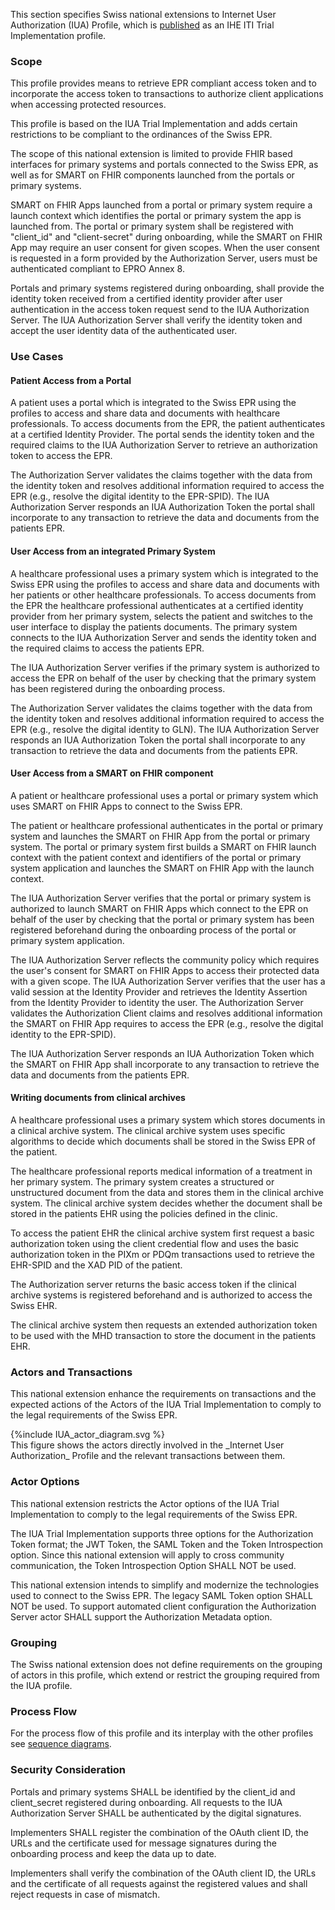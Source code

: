 This section specifies Swiss national extensions to Internet User Authorization (IUA) Profile, which
is [published](https://profiles.ihe.net/ITI/IUA/index.html) as an IHE ITI Trial Implementation profile.

### Scope

This profile provides means to retrieve EPR compliant access token and to incorporate the access token to transactions
to authorize client applications when accessing protected resources.

This profile is based on the IUA Trial Implementation and adds certain restrictions to be compliant to the ordinances of
the Swiss EPR.

The scope of this national extension is limited to provide FHIR based interfaces for primary systems and portals
connected to the Swiss EPR, as well as for SMART on FHIR components launched from the portals or primary systems.

SMART on FHIR Apps launched from a portal or primary system require a launch context which identifies the portal or 
primary system the app is launched from. The portal or primary system shall be registered with "client_id" and 
"client-secret" during onboarding, while the SMART on FHIR App may require an user consent for given scopes. When the 
user consent is requested in a form provided by the Authorization Server, users must be authenticated compliant to 
EPRO Annex 8.

Portals and primary systems registered during onboarding, shall provide the identity token received from a certified 
identity provider after user authentication in the access token request send to the IUA Authorization Server. 
The IUA Authorization Server shall verify the identity token and accept the user identity data of the authenticated 
user.  

### Use Cases

#### Patient Access from a Portal

A patient uses a portal which is integrated to the Swiss EPR using the profiles to access and share data and documents
with healthcare professionals. To access documents from the EPR, the patient authenticates at a certified Identity
Provider. The portal sends the identity token and the required claims to the IUA Authorization Server 
to retrieve an authorization token to access the EPR.

The Authorization Server validates the claims together with the data from the identity token and resolves additional 
information required to access the EPR (e.g., resolve the digital identity to the EPR-SPID). The IUA Authorization Server 
responds an IUA Authorization Token the portal shall incorporate to any transaction to retrieve the data and documents 
from the patients EPR.

#### User Access from an integrated Primary System

A healthcare professional uses a primary system which is integrated to the Swiss EPR using the profiles to access and
share data and documents with her patients or other healthcare professionals. To access documents from the EPR the
healthcare professional authenticates at a certified identity provider from her primary system, selects the patient 
and switches to the user interface to display the patients documents. The primary system connects to the IUA Authorization 
Server and sends the identity token and the required claims to access the patients EPR.

The IUA Authorization Server verifies if the primary system is authorized to access the EPR on behalf of the user by
checking that the primary system has been registered during the onboarding process.

The Authorization Server validates the claims together with the data from the identity token and resolves additional
information required to access the EPR (e.g., resolve the digital identity to GLN). The IUA Authorization Server
responds an IUA Authorization Token the portal shall incorporate to any transaction to retrieve the data and documents
from the patients EPR.

#### User Access from a SMART on FHIR component

A patient or healthcare professional uses a portal or primary system which uses SMART on FHIR Apps to connect to the
Swiss EPR.

The patient or healthcare professional authenticates in the portal or primary system and launches the SMART on FHIR App
from the portal or primary system. The portal or primary system first builds a SMART on FHIR launch context with the
patient context and identifiers of the portal or primary system application and launches the SMART on FHIR App with the
launch context.

The IUA Authorization Server verifies that the portal or primary system is authorized to launch SMART on FHIR Apps which
connect to the EPR on behalf of the user by checking that the portal or primary system has been registered beforehand
during the onboarding process of the portal or primary system application.

The IUA Authorization Server reflects the community policy which requires the user's consent for SMART on FHIR Apps to 
access their protected data with a given scope. The IUA Authorization Server verifies that the user has a valid session 
at the Identity Provider and retrieves the Identity Assertion from the Identity Provider to identity the user. 
The Authorization Server validates the Authorization Client claims and resolves additional information the SMART on 
FHIR App requires to access the EPR (e.g., resolve the digital identity to the EPR-SPID).

The IUA Authorization Server responds an IUA Authorization Token which the SMART on FHIR App shall incorporate to any
transaction to retrieve the data and documents from the patients EPR.

#### Writing documents from clinical archives

A healthcare professional uses a primary system which stores documents in a clinical archive system. The clinical
archive system uses specific algorithms to decide which documents shall be stored in the Swiss EPR of the patient.

The healthcare professional reports medical information of a treatment in her primary system. The primary system creates
a structured or unstructured document from the data and stores them in the clinical archive system. The clinical archive
system decides whether the document shall be stored in the patients EHR using the policies defined in the clinic.

To access the patient EHR the clinical archive system first request a basic authorization token using the client
credential flow and uses the basic authorization token in the PIXm or PDQm transactions used to retrieve the EHR-SPID
and the XAD PID of the patient.

The Authorization server returns the basic access token if the clinical archive systems is registered beforehand and is
authorized to access the Swiss EHR.

The clinical archive system then requests an extended authorization token to be used with the MHD transaction to store
the document in the patients EHR.

### Actors and Transactions

This national extension enhance the requirements on transactions and the expected actions of the Actors of the IUA Trial
Implementation to comply to the legal requirements of the Swiss EPR.

<div>
{%include IUA_actor_diagram.svg %}
</div>
This figure shows the actors directly involved in the _Internet User Authorization_ Profile and the relevant 
transactions between them.

### Actor Options

This national extension restricts the Actor options of the IUA Trial Implementation to comply to the legal requirements
of the Swiss EPR.

The IUA Trial Implementation supports three options for the Authorization Token format; the JWT Token, the SAML Token
and the Token Introspection option. Since this national extension will apply to cross community communication, the Token
Introspection Option SHALL NOT be used.

This national extension intends to simplify and modernize the technologies used to connect to the Swiss EPR. The legacy
SAML Token option SHALL NOT be used. To support automated client configuration the Authorization Server actor SHALL
support the Authorization Metadata option.

### Grouping

The Swiss national extension does not define requirements on the grouping of actors in this profile, which extend or
restrict the grouping required from the IUA profile.

### Process Flow

For the process flow of this profile and its interplay with the other profiles
see [sequence diagrams](sequencediagrams.html).

### Security Consideration

Portals and primary systems SHALL be identified by the client_id and client_secret registered during onboarding. All 
requests to the IUA Authorization Server SHALL be authenticated by the digital signatures.

Implementers SHALL register the combination of the OAuth client ID, the URLs and the certificate used for message 
signatures during the onboarding process and keep the data up to date.

Implementers shall verify the combination of the OAuth client ID, the URLs and the certificate of all requests
against the registered values and shall reject requests in case of mismatch.
